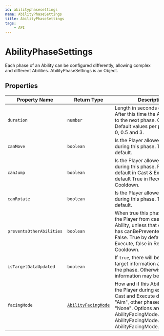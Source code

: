 ```yaml
---
id: abilityphasesettings
name: AbilityPhaseSettings
title: AbilityPhaseSettings
tags:
    - API
---
```


# AbilityPhaseSettings

Each phase of an Ability can be configured differently, allowing complex and different Abilities. AbilityPhaseSettings is an Object.

## Properties

| Property Name | Return Type | Description | Tags |
| -------- | ----------- | ----------- | ---- |
| `duration` | `number` | Length in seconds of the phase. After this time the Ability moves to the next phase. Can be zero. Default values per phase: 0.15, 0, 0.5 and 3. | Read-Only |
| `canMove` | `boolean` | Is the Player allowed to move during this phase. True by default. | Read-Only |
| `canJump` | `boolean` | Is the Player allowed to jump during this phase. False by default in Cast & Execute, default True in Recovery & Cooldown. | Read-Only |
| `canRotate` | `boolean` | Is the Player allowed to rotate during this phase. True by default. | Read-Only |
| `preventsOtherAbilities` | `boolean` | When true this phase prevents the Player from casting another Ability, unless that other Ability has canBePrevented set to False. True by default in Cast & Execute, false in Recovery & Cooldown. | Read-Only |
| `isTargetDataUpdated` | `boolean` | If `true`, there will be updated target information at the start of the phase. Otherwise, target information may be out of date. | Read-Only |
| `facingMode` | [`AbilityFacingMode`](enums.md#abilityfacingmode) | How and if this Ability rotates the Player during execution. Cast and Execute default to "Aim", other phases default to "None". Options are: AbilityFacingMode.NONE, AbilityFacingMode.MOVEMENT, AbilityFacingMode.AIM | Read-Only |
